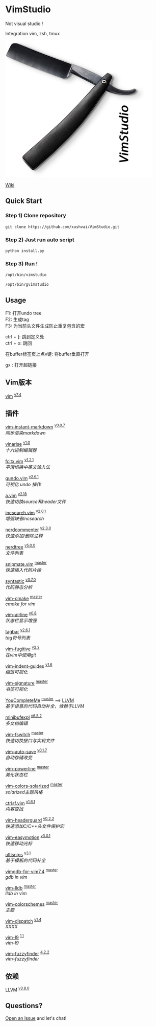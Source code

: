 # VimStudio  
Not visual studio !  

Integration vim, zsh, tmux   

![1000](resource/logo_1.png)  

[Wiki](https://github.com/xushvai/VimStudio/wiki)

## Quick Start  

### Step 1) Clone repository  
```
git clone https://github.com/xushvai/VimStudio.git  
```

### Step 2) Just run auto script 
```
python install.py 
```

### Step 3) Run !
```
/opt/bin/vimstudio  
```
```
/opt/bin/gvimstudio  
```

## Usage    

F1: 打开undo tree  
F2: 生成tag  
F3: 为当前头文件生成防止重复包含的宏

ctrl + ]: 跳到定义处  
ctrl + o: 跳回

在buffer标签页上点v键: 将buffer垂直打开

gx : 打开超链接

## Vim版本
<a name="">[vim][0-1]</a> <sup>[v7.4][0-2]</sup>  

## 插件  

<a name="">[vim-instant-markdown][1-1]</a> <sup>[v0.0.7][1-2]</sup>  
*同步渲染markdown*

<a name="">[vinarise][2-1]</a> <sup>[v1.0][2-2]</sup>  
*十六进制编辑器*

<a name="">[fcitx.vim][3-1]</a> <sup>[v1.2.1][3-2]</sup>  
*平滑切换中英文输入法*

<a name="">[gundo.vim][4-1]</a> <sup>[v2.6.1][4-2]</sup>  
*可视化 undo 操作*

<a name="">[a.vim][5-1]</a> <sup>[v2.18][5-2]</sup>  
*快速切换source和header文件*

<a name="">[incsearch.vim][6-1]</a> <sup>[v2.0.1][6-2]</sup>  
*增强缺省incsearch*

<a name="">[nerdcommenter][7-1]</a> <sup>[v2.3.0][7-2]</sup>  
*快速添加/删除注释*

<a name="">[nerdtree][8-1]</a> <sup>[v5.0.0][8-2]</sup>  
*文件列表*

<a name="">[snipmate.vim][9-1]</a> <sup>[master][9-2]</sup>  
*快速插入代码片段*

<a name="">[syntastic][10-1]</a> <sup>[v3.7.0][10-2]</sup>  
*代码静态分析*

<a name="">[vim-cmake][11-1]</a> <sup>[master][11-2]</sup>  
*cmake for vim*

<a name="">[vim-airline][12-1]</a> <sup>[v0.8][12-2]</sup>  
*状态栏显示增强*

<a name="">[tagbar][13-1]</a> <sup>[v2.6.1][13-2]</sup>  
*tag符号列表*

<a name="">[vim-fugitive][14-1]</a> <sup>[v2.2][14-2]</sup>  
*在vim中使用git*

<a name="">[vim-indent-guides][15-1]</a> <sup>[v1.6][15-2]</sup>  
*缩进可视化*

<a name="">[vim-signature][16-1]</a> <sup>[master][16-2]</sup>  
*书签可视化*

<a name="">[YouCompleteMe][17-1]</a> <sup>[master][17-2]</sup> ==> [LLVM](#llvm)   
*基于语意的代码自动补全，依赖于LLVM*  

<a name="">[minibufexpl][18-1]</a> <sup>[v6.5.2][18-2]</sup>  
*多文档编辑*

<a name="">[vim-fswitch][19-1]</a> <sup>[master][19-2]</sup>  
*快速切换接口与实现文件*

<a name="">[vim-auto-save][20-1]</a> <sup>[v0.1.7][20-2]</sup>  
*自动存储改变*

<a name="">[vim-powerline][21-1]</a> <sup>[master][21-2]</sup>  
*美化状态栏*

<a name="">[vim-colors-solarized][22-1]</a> <sup>[master][22-2]</sup>  
*solarized主题风格*

<a name="">[ctrlsf.vim][23-1]</a> <sup>[v1.6.1][23-2]</sup>  
*内容查找*

<a name="">[vim-headerguard][24-1]</a> <sup>[v0.2.2][24-2]</sup>  
*快速添加C/C++头文件保护宏*

<a name="">[vim-easymotion][25-1]</a> <sup>[v3.0.1][25-2]</sup>  
*快速移动光标*

<a name="">[ultisnips][26-1]</a> <sup>[v3.1][26-2]</sup>  
*基于模板的代码补全*

<a name="">[vimgdb-for-vim7.4][28-1]</a> <sup>[master][28-2]</sup>  
*gdb in vim*

<a name="">[vim-lldb][29-1]</a> <sup>[master][29-2]</sup>  
*lldb in vim*

<a name="">[vim-colorschemes][30-1]</a> <sup>[master][30-2]</sup>  
*主题*  

<a name="">[vim-dispatch][31-1]</a> <sup>[v1.4][31-2]</sup>  
*XXXX*     

<a name="">[vim-l9][32-1]</a> <sup>[1.1][32-2]</sup>  
*vim-l9*     

<a name="">[vim-fuzzyfinder][33-1]</a> <sup>[4.2.2][33-2]</sup>  
*vim-fuzzyfinder*     

## 依赖     
<a name="llvm">[LLVM][27-1]</a> <sup>[v3.8.0][27-2]</sup>  

## Questions?  

[Open an Issue](https://github.com/xushvai/VimStudio/issues/new) and let's chat! 

[0-1]:https://github.com/vim/vim
[0-2]:https://github.com/vim/vim/releases/tag/v7.4
[1-1]:https://github.com/suan/vim-instant-markdown
[1-2]:https://github.com/suan/vim-instant-markdown/releases/tag/v0.0.7
[2-1]:https://github.com/Shougo/vinarise.vim
[2-2]:https://github.com/Shougo/vinarise.vim/releases/tag/ver.1.0
[3-1]:https://github.com/lilydjwg/fcitx.vim
[3-2]:https://github.com/lilydjwg/fcitx.vim/releases/tag/1.2.1
[4-1]:http://github.com/sjl/gundo.vim.git
[4-2]:https://github.com/sjl/gundo.vim/releases/tag/v2.6.1
[5-1]:https://github.com/vim-scripts/a.vim
[5-2]:https://github.com/vim-scripts/a.vim/releases/tag/2.18
[6-1]:https://github.com/haya14busa/incsearch.vim
[6-2]:https://github.com/haya14busa/incsearch.vim/releases/tag/v2.0.1
[7-1]:https://github.com/scrooloose/nerdcommenter.git
[7-2]:https://github.com/scrooloose/nerdcommenter/releases/tag/2.3.0
[8-1]:https://github.com/scrooloose/nerdtree.git
[8-2]:https://github.com/scrooloose/nerdtree/releases/tag/5.0.0
[9-1]:https://github.com/msanders/snipmate.vim.git
[9-2]:https://github.com/msanders/snipmate.vim.git
[10-1]:https://github.com/scrooloose/syntastic
[10-2]:https://github.com/scrooloose/syntastic/releases/tag/3.7.0
[11-1]:https://github.com/vhdirk/vim-cmake.git
[11-2]:https://github.com/vhdirk/vim-cmake.git
[12-1]:https://github.com/bling/vim-airline
[12-2]:https://github.com/vim-airline/vim-airline/releases/tag/v0.8
[13-1]:https://github.com/majutsushi/tagbar
[13-2]:https://github.com/majutsushi/tagbar/releases/tag/v2.6.1
[14-1]:https://github.com/tpope/vim-fugitive.git
[14-2]:https://github.com/tpope/vim-fugitive/releases/tag/v2.2
[15-1]:https://github.com/nathanaelkane/vim-indent-guides.git
[15-2]:https://github.com/nathanaelkane/vim-indent-guides/releases/tag/1.6
[16-1]:https://github.com/kshenoy/vim-signature
[16-2]:https://github.com/kshenoy/vim-signature
[17-1]:https://github.com/Valloric/YouCompleteMe.git
[17-2]:https://github.com/Valloric/YouCompleteMe.git
[18-1]:https://github.com/fholgado/minibufexpl.vim
[18-2]:https://github.com/fholgado/minibufexpl.vim/releases/tag/v6.5.2
[19-1]:https://github.com/derekwyatt/vim-fswitch.git
[19-2]:https://github.com/derekwyatt/vim-fswitch.git
[20-1]:https://github.com/vim-scripts/vim-auto-save.git
[20-2]:https://github.com/vim-scripts/vim-auto-save/releases/tag/0.1.7
[21-1]:https://github.com/Lokaltog/vim-powerline.git
[21-2]:https://github.com/Lokaltog/vim-powerline.git
[22-1]:https://github.com/altercation/vim-colors-solarized.git
[22-2]:https://github.com/altercation/vim-colors-solarized.git
[23-1]:https://github.com/dyng/ctrlsf.vim.git
[23-2]:https://github.com/dyng/ctrlsf.vim/releases/tag/1.6.1
[24-1]:https://github.com/drmikehenry/vim-headerguard.git
[24-2]:https://github.com/drmikehenry/vim-headerguard/releases/tag/v0.2.2
[25-1]:https://github.com/easymotion/vim-easymotion.git
[25-2]:https://github.com/easymotion/vim-easymotion/releases/tag/v3.0.1
[26-1]:https://github.com/SirVer/ultisnips.git
[26-2]:https://github.com/SirVer/ultisnips/releases/tag/3.1
[27-1]:https://github.com/llvm-mirror/llvm
[27-2]:http://llvm.org/releases/download.html
[28-1]:https://sourceforge.net/projects/clewn/files/vimGdb/
[28-2]:https://github.com/larrupingpig/vimgdb-for-vim7.4
[29-1]:https://github.com/gilligan/vim-lldb
[29-2]:https://github.com/gilligan/vim-lldb
[30-1]:https://github.com/flazz/vim-colorschemes
[30-2]:https://github.com/flazz/vim-colorschemes
[31-1]:https://github.com/tpope/vim-dispatch  
[31-2]:https://github.com/tpope/vim-dispatch/releases/tag/v1.4
[32-1]:https://github.com/clones/vim-l9  
[32-2]:https://github.com/clones/vim-l9/releases/tag/1.1
[33-1]:https://github.com/clones/vim-fuzzyfinder  
[33-2]:https://github.com/clones/vim-fuzzyfinder/releases/tag/4.2.2
